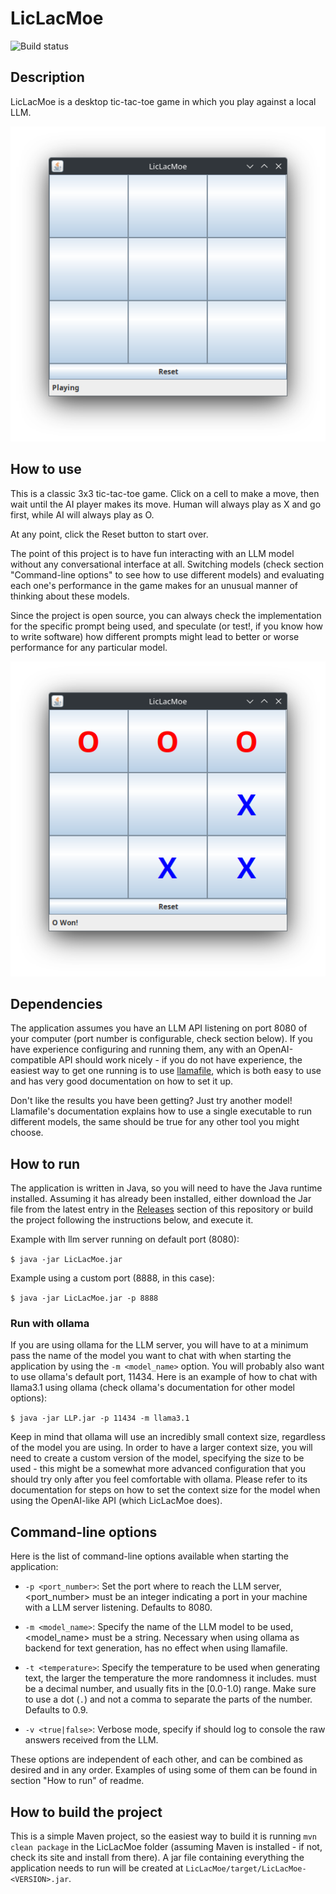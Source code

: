 # LicLacMoe

![Build status](https://github.com/ceccon-t/LicLacMoe/actions/workflows/main-workflow.yml/badge.svg "Build status")


## Description

LicLacMoe is a desktop tic-tac-toe game in which you play against a local LLM.

![Start of a match](https://raw.githubusercontent.com/ceccon-t/LicLacMoe/main/images/LicLacMoe_v1-0-0_sc0.png "Start of a match")


## How to use

This is a classic 3x3 tic-tac-toe game. Click on a cell to make a move, then wait until the AI player makes its move. Human will always play as X and go first, while AI will always play as O.

At any point, click the Reset button to start over.

The point of this project is to have fun interacting with an LLM model without any conversational interface at all. Switching models (check section "Command-line options" to see how to use different models) and evaluating each one's performance in the game makes for an unusual manner of thinking about these models.

Since the project is open source, you can always check the implementation for the specific prompt being used, and speculate (or test!, if you know how to write software) how different prompts might lead to better or worse performance for any particular model.

![End of a match](https://raw.githubusercontent.com/ceccon-t/LicLacMoe/main/images/LicLacMoe_v1-0-0_sc1.png "End of a match")


## Dependencies

The application assumes you have an LLM API listening on port 8080 of your computer (port number is configurable, check section below). If you have experience configuring and running them, any with an OpenAI-compatible API should work nicely - if you do not have experience, the easiest way to get one running is to use [llamafile](https://github.com/mozilla-Ocho/llamafile), which is both easy to use and has very good documentation on how to set it up.

Don't like the results you have been getting? Just try another model! Llamafile's documentation explains how to use a single executable to run different models, the same should be true for any other tool you might choose.


## How to run

The application is written in Java, so you will need to have the Java runtime installed. Assuming it has already been installed, either download the Jar file from the latest entry in the [Releases](https://github.com/ceccon-t/LicLacMoe/releases) section of this repository or build the project following the instructions below, and execute it.

Example with llm server running on default port (8080):

`$ java -jar LicLacMoe.jar`

Example using a custom port (8888, in this case):

`$ java -jar LicLacMoe.jar -p 8888`

### Run with ollama

If you are using ollama for the LLM server, you will have to at a minimum pass the name of the model you want to chat with when starting the application by using the `-m <model_name>` option. You will probably also want to use ollama's default port, 11434. Here is an example of how to chat with llama3.1 using ollama (check ollama's documentation for other model options):

`$ java -jar LLP.jar -p 11434 -m llama3.1`

Keep in mind that ollama will use an incredibly small context size, regardless of the model you are using. In order to have a larger context size, you will need to create a custom version of the model, specifying the size to be used - this might be a somewhat more advanced configuration that you should try only after you feel comfortable with ollama. Please refer to its documentation for steps on how to set the context size for the model when using the OpenAI-like API (which LicLacMoe does).


## Command-line options

Here is the list of command-line options available when starting the application:

- `-p <port_number>`: Set the port where to reach the LLM server, <port_number> must be an integer indicating a port in your machine with a LLM server listening. Defaults to 8080.

- `-m <model_name>`: Specify the name of the LLM model to be used, <model_name> must be a string. Necessary when using ollama as backend for text generation, has no effect when using llamafile.

- `-t <temperature>`: Specify the temperature to be used when generating text, the larger the temperature the more randomness it includes. <temperature> must be a decimal number, and usually fits in the [0.0-1.0) range. Make sure to use a dot (`.`) and not a comma to separate the parts of the number. Defaults to 0.9.

- `-v <true|false>`: Verbose mode, specify if should log to console the raw answers received from the LLM.

These options are independent of each other, and can be combined as desired and in any order. Examples of using some of them can be found in section "How to run" of readme.


## How to build the project

This is a simple Maven project, so the easiest way to build it is running `mvn clean package` in the LicLacMoe folder (assuming Maven is installed - if not, check its site and install from there). A jar file containing everything the application needs to run will be created at `LicLacMoe/target/LicLacMoe-<VERSION>.jar`.

